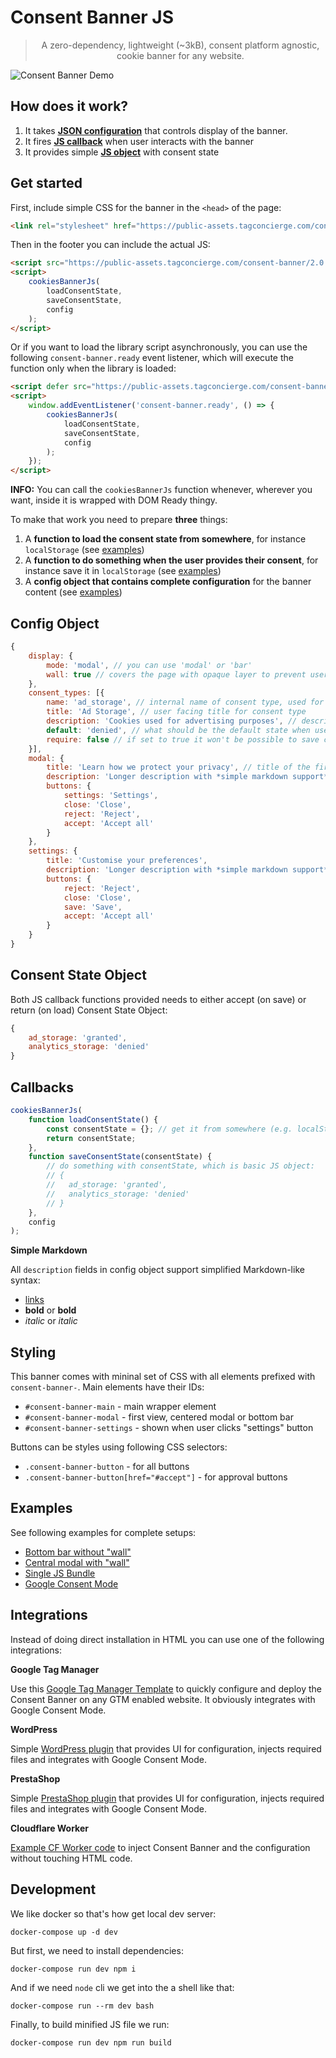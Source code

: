 # Consent Banner JS

> <p align="center">A zero-dependency, lightweight (~3kB), consent platform agnostic, cookie banner for any website.</p>

![Consent Banner Demo](assets/consent-banner-js-demo.gif "Consent Banner Demo")

## How does it work?

1. It takes **[JSON configuration](#user-content-config-object)** that controls display of the banner.
2. It fires **[JS callback](#user-content-callbacks)** when user interacts with the banner
3. It provides simple **[JS object](#user-content-consent-state-object)** with consent state


## Get started

First, include simple CSS for the banner in the `<head>` of the page:
```html
<link rel="stylesheet" href="https://public-assets.tagconcierge.com/consent-banner/2.0.0/styles/light.css" />
```

Then in the footer you can include the actual JS:

```html
<script src="https://public-assets.tagconcierge.com/consent-banner/2.0.0/cb.min.js" integrity="sha384-zXUdInIfEJI2FEImKEFc2cmja+Jn7TViSXzqt6OhABX0jMgz6Mctrc864uJaN5PX" crossorigin="anonymous"></script>
<script>
    cookiesBannerJs(
        loadConsentState,
        saveConsentState,
        config
    );
</script>
```

Or if you want to load the library script asynchronously, you can use the following `consent-banner.ready` event listener, which will execute the function only when the library is loaded:
```html
<script defer src="https://public-assets.tagconcierge.com/consent-banner/2.0.0/cb.min.js" integrity="sha384-zXUdInIfEJI2FEImKEFc2cmja+Jn7TViSXzqt6OhABX0jMgz6Mctrc864uJaN5PX" crossorigin="anonymous"></script>
<script>
    window.addEventListener('consent-banner.ready', () => {
        cookiesBannerJs(
            loadConsentState,
            saveConsentState,
            config
        );
    });
</script>
```

**INFO:** You can call the `cookiesBannerJs` function whenever, wherever you want, inside it is wrapped with DOM Ready thingy.

To make that work you need to prepare **three** things:

1. A **function to load the consent state from somewhere**, for instance `localStorage` (see [examples](#examples))
2. A **function to do something when the user provides their consent**, for instance save it in `localStorage` (see [examples](#examples))
3. A **config object that contains complete configuration** for the banner content (see [examples](#examples))


## Config Object

```js
{
    display: {
        mode: 'modal', // you can use 'modal' or 'bar'
        wall: true // covers the page with opaque layer to prevent user interactions
    },
    consent_types: [{
        name: 'ad_storage', // internal name of consent type, used for final JS object
        title: 'Ad Storage', // user facing title for consent type
        description: 'Cookies used for advertising purposes', // description visible in the settings view
        default: 'denied', // what should be the default state when user decides to customize the settings
        require: false // if set to true it won't be possible to save consent without this granted
    }],
    modal: {
        title: 'Learn how we protect your privacy', // title of the first view
        description: 'Longer description with *simple markdown support*.',
        buttons: {
            settings: 'Settings',
            close: 'Close',
            reject: 'Reject',
            accept: 'Accept all'
        }
    },
    settings: {
        title: 'Customise your preferences',
        description: 'Longer description with *simple markdown support*.',
        buttons: {
            reject: 'Reject',
            close: 'Close',
            save: 'Save',
            accept: 'Accept all'
        }
    }
}
```

## Consent State Object

Both JS callback functions provided needs to either accept (on save) or return (on load) Consent State Object:

```js
{
    ad_storage: 'granted',
    analytics_storage: 'denied'
}
```


## Callbacks

```js
cookiesBannerJs(
    function loadConsentState() {
        const consentState = {}; // get it from somewhere (e.g. localStorage);
        return consentState;
    },
    function saveConsentState(consentState) {
        // do something with consentState, which is basic JS object:
        // {
        //   ad_storage: 'granted',
        //   analytics_storage: 'denied'
        // }
    },
    config
);
```

**Simple Markdown**

All `description` fields in config object support simplified Markdown-like syntax:

- [links](https://link)
- **bold** or __bold__
- *italic* or _italic_


## Styling

This banner comes with mininal set of CSS with all elements prefixed with `consent-banner-`.
Main elements have their IDs:

- `#consent-banner-main` - main wrapper element
- `#consent-banner-modal` - first view, centered modal or bottom bar
- `#consent-banner-settings` - shown when user clicks "settings" button

Buttons can be styles using following CSS selectors:

- `.consent-banner-button` - for all buttons
- `.consent-banner-button[href="#accept"]` - for approval buttons

## Examples

See following examples for complete setups:

- [Bottom bar without "wall"](https://tagconcierge.github.io/consent-banner-js/www/bar.html)
- [Central modal with "wall"](https://tagconcierge.github.io/consent-banner-js/www/modal.html)
- [Single JS Bundle](https://tagconcierge.github.io/consent-banner-js/www/bundle.html)
- [Google Consent Mode](https://tagconcierge.github.io/consent-banner-js/www/gtm.html)


## Integrations

Instead of doing direct installation in HTML you can use one of the following integrations:

**Google Tag Manager**

Use this [Google Tag Manager Template](https://github.com/tagconcierge/tagconcierge-gtm-cookies-template) to quickly configure and deploy the Consent Banner on any GTM enabled website. It obviously integrates with Google Consent Mode.

**WordPress**

Simple [WordPress plugin](https://wordpress.org/plugins/gtm-consent-mode-banner/) that provides UI for configuration, injects required files and integrates with Google Consent Mode.

**PrestaShop**

Simple [PrestaShop plugin](https://www.prestashop.com/forums/topic/1085918-free-module-google-tag-manager-consent-mode-banner-free-consentcookies-banner-compatible-with-gtm-consent-mode-dedicated-for-prestashop/) that provides UI for configuration, injects required files and integrates with Google Consent Mode.

**Cloudflare Worker**

[Example CF Worker code](./www/cf-worker-bundle.js) to inject Consent Banner and the configuration without touching HTML code.


## Development

We like docker so that's how get local dev server:

`docker-compose up -d dev`

But first, we need to install dependencies:

`docker-compose run dev npm i`

And if we need `node` cli we get into the a shell like that:

`docker-compose run --rm dev bash`

Finally, to build minified JS file we run:

`docker-compose run dev npm run build`

